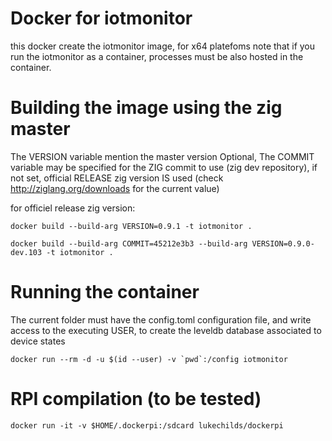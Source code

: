 # Docker for iotmonitor

this docker create the iotmonitor image, for x64 platefoms
note that if you run the iotmonitor as a container, processes must be also hosted in the container.

# Building the image using the zig master

The VERSION variable mention the master version
Optional, The COMMIT variable may be specified for the ZIG commit to use (zig dev repository), if not set, official RELEASE zig version IS used
(check http://ziglang.org/downloads for the current value)

for officiel release zig version:

	docker build --build-arg VERSION=0.9.1 -t iotmonitor .

	docker build --build-arg COMMIT=45212e3b3 --build-arg VERSION=0.9.0-dev.103 -t iotmonitor .

# Running the container

The current folder must have the config.toml configuration file, and write access to the executing USER, to create the leveldb database associated to device states

	docker run --rm -d -u $(id --user) -v `pwd`:/config iotmonitor


# RPI compilation (to be tested)


	docker run -it -v $HOME/.dockerpi:/sdcard lukechilds/dockerpi


